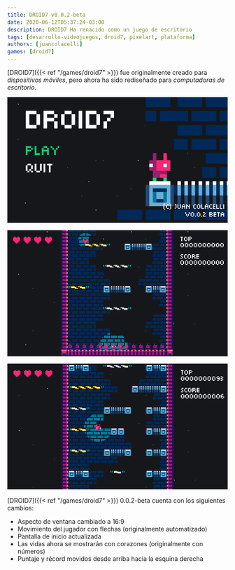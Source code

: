 ```yaml
---
title: DROID7 v0.0.2-beta
date: 2020-06-12T05:37:24-03:00
description: DROID7 Ha renacido como un juego de escritorio
tags: [desarrollo-videojuegos, droid7, pixelart, plataforma]
authors: [juancolacelli]
games: [droid7]
---
```


[DROID7]({{< ref "/games/droid7" >}}) fue originalmente creado para _dispositivos móviles_, pero ahora ha sido rediseñado para _computadoras de escritorio_.

![Pantalla de inicio](screenshot_1.png)

![Juego](screenshot_2.png)

![Juego](screenshot_3.png)

[DROID7]({{< ref "/games/droid7" >}}) 0.0.2-beta cuenta con los siguientes cambios:

-   Aspecto de ventana cambiado a 16:9
-   Movimiento del jugador con flechas (originalmente automatizado)
-   Pantalla de inicio actualizada
-   Las vidas ahora se mostrarán con corazones (originalmente con números)
-   Puntaje y récord movidos desde arriba hacia la esquina derecha
